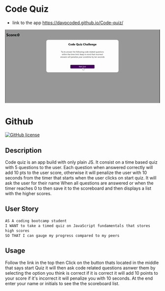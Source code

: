 # Code Quiz

- link to the app https://davpcoded.github.io/Code-quiz/

![image](https://github.com/Davpcoded/Code-quiz/blob/master/Assets/Images/Code-Quiz.gif)

# Github

[![GitHub license](https://img.shields.io/badge/License-MIT-green)](https://github.com/Davpcoded)

## Description

Code quiz is an app build with only plain JS. It consist on a time based quiz with 5 questions to the user.
Each question when answered correctly will add 10 pts to the user score, otherwise it will penalize the user with 10 seconds from the timer that starts when the user clicks on start quiz.
It will ask the user for their name When all questions are answered or when the timer reaches 0 to then save it to the scoreboard and then displays a list with the higher scores.

## User Story

```
AS A coding bootcamp student
I WANT to take a timed quiz on JavaScript fundamentals that stores high scores
SO THAT I can gauge my progress compared to my peers
```

## Usage

Follow the link in the top then Click on the button thats located in the middle that says start Quiz it will then ask code related questions asnwer them by selecting the option you think is correct if it is correct it will add 10 points to your score if it's incorrect it will penalize you with 10 seconds. At the end enter your name or initials to see the the scoreboard list.
